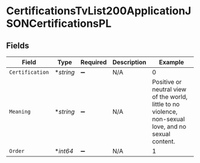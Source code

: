 # CertificationsTvList200ApplicationJSONCertificationsPL


## Fields

| Field                                                                                                 | Type                                                                                                  | Required                                                                                              | Description                                                                                           | Example                                                                                               |
| ----------------------------------------------------------------------------------------------------- | ----------------------------------------------------------------------------------------------------- | ----------------------------------------------------------------------------------------------------- | ----------------------------------------------------------------------------------------------------- | ----------------------------------------------------------------------------------------------------- |
| `Certification`                                                                                       | **string*                                                                                             | :heavy_minus_sign:                                                                                    | N/A                                                                                                   | 0                                                                                                     |
| `Meaning`                                                                                             | **string*                                                                                             | :heavy_minus_sign:                                                                                    | N/A                                                                                                   | Positive or neutral view of the world, little to no violence, non-sexual love, and no sexual content. |
| `Order`                                                                                               | **int64*                                                                                              | :heavy_minus_sign:                                                                                    | N/A                                                                                                   | 1                                                                                                     |
